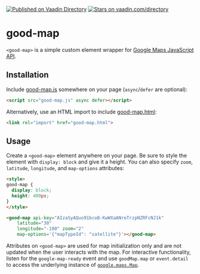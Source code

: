 [![Published on Vaadin  Directory](https://img.shields.io/badge/Vaadin%20Directory-published-00b4f0.svg)](https://vaadin.com/directory/component/keanuleegood-map)
[![Stars on vaadin.com/directory](https://img.shields.io/vaadin-directory/star/keanuleegood-map.svg)](https://vaadin.com/directory/component/keanuleegood-map)


# good-map

`<good-map>` is a simple custom element wrapper for [Google Maps JavaScript API](https://developers.google.com/maps/documentation/javascript/).

## Installation

Include [good-map.js](good-map.js) somewhere on your page (`async`/`defer` are optional):

```html
<script src="good-map.js" async defer></script>
```

Alternatively, use an HTML import to include [good-map.html](good-map.html):

```html
<link rel="import" href="good-map.html">
```

## Usage

Create a `<good-map>` element anywhere on your page. Be sure to style the element with `display: block` and give it a height. You can also specify `zoom`, `latitude`, `longitude`, and `map-options` attributes:

<!--
```
<custom-element-demo>
  <template>
    <script src="good-map.js" async defer></script>
    <next-code-block></next-code-block>
  </template>
</custom-element-demo>
```
-->
```html
<style>
good-map {
  display: block;
  height: 400px;
}
</style>

<good-map api-key="AIzaSyAQuo91bcoB-KwWXaANroTrzpNZRFcNJ1k"
    latitude="30"
    longitude="-100" zoom="2"
    map-options='{"mapTypeId": "satellite"}'></good-map>
```

Attributes on `<good-map>` are used for map initialization only and are not updated when the user interacts with the map. For interactive functionality, listen for the `google-map-ready` event and use `goodMap.map` or `event.detail` to access the underlying instance of [`google.maps.Map`](https://developers.google.com/maps/documentation/javascript/3.exp/reference#Map).
